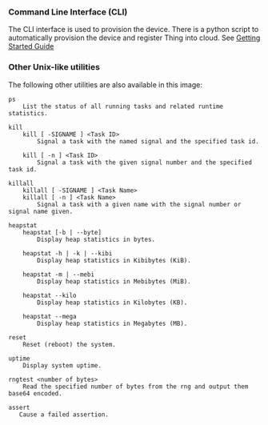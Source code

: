 ### Command Line Interface (CLI)
The CLI interface is used to provision the device. There is a python script to automatically provision the device and register Thing into cloud.
See [ Getting Started Guide ](../../Getting_Started_Guide.md)

### Other Unix-like utilities
The following other utilities are also available in this image:

```
ps
    List the status of all running tasks and related runtime statistics.

kill
    kill [ -SIGNAME ] <Task ID>
        Signal a task with the named signal and the specified task id.

    kill [ -n ] <Task ID>
        Signal a task with the given signal number and the specified task id.

killall
    killall [ -SIGNAME ] <Task Name>
    killall [ -n ] <Task Name>
        Signal a task with a given name with the signal number or signal name given.

heapstat
    heapstat [-b | --byte]
        Display heap statistics in bytes.

    heapstat -h | -k | --kibi
        Display heap statistics in Kibibytes (KiB).

    heapstat -m | --mebi
        Display heap statistics in Mebibytes (MiB).

    heapstat --kilo
        Display heap statistics in Kilobytes (KB).

    heapstat --mega
        Display heap statistics in Megabytes (MB).

reset
    Reset (reboot) the system.

uptime
    Display system uptime.

rngtest <number of bytes>
    Read the specified number of bytes from the rng and output them base64 encoded.

assert
   Cause a failed assertion.
```
